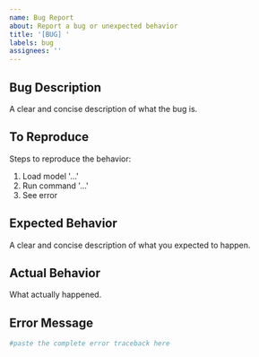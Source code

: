 ```yaml
---
name: Bug Report
about: Report a bug or unexpected behavior
title: '[BUG] '
labels: bug
assignees: ''
---
```


## Bug Description
A clear and concise description of what the bug is.

## To Reproduce
Steps to reproduce the behavior:
1. Load model '...'
2. Run command '...'
3. See error

## Expected Behavior
A clear and concise description of what you expected to happen.

## Actual Behavior
What actually happened.

## Error Message
```python
#paste the complete error traceback here